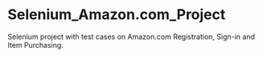 # Selenium_Amazon.com_Project
Selenium project with test cases on Amazon.com Registration, Sign-in and Item Purchasing.
